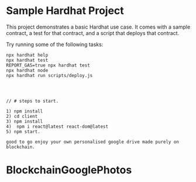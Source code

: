 # Sample Hardhat Project

This project demonstrates a basic Hardhat use case. It comes with a sample contract, a test for that contract, and a script that deploys that contract.

Try running some of the following tasks:

```shell
npx hardhat help
npx hardhat test
REPORT_GAS=true npx hardhat test
npx hardhat node
npx hardhat run scripts/deploy.js




// # steps to start.

1) npm install
2) cd client 
3) npm install
4)  npm i react@latest react-dom@latest
5) npm start.

good to go enjoy your own personalised google drive made purely on blockchain.
```
# BlockchainGooglePhotos
